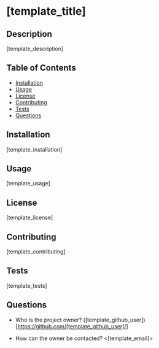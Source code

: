 # [template_title]

## Description

[template_description]

## Table of Contents
* [Installation](#installation)
* [Usage](#usage)
* [License](#license)
* [Contributing](#contributing)
* [Tests](#tests)
* [Questions](#questions)

## Installation

[template_installation]

## Usage 

[template_usage]

## License

[template_license]

## Contributing

[template_contributing]

## Tests

[template_tests]

## Questions

* Who is the project owner? ([template_github_user])[https://github.com/[template_github_user]/]

* How can the owner be contacted? <[template_email]>
 